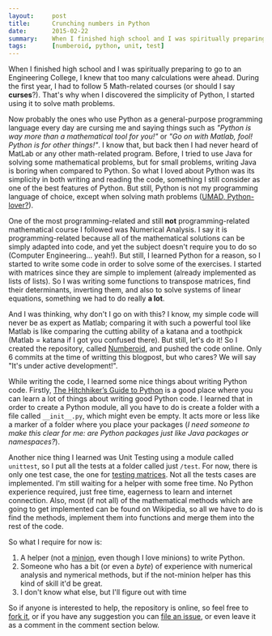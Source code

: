 ```yaml
---
layout:     post
title:      Crunching numbers in Python
date:       2015-02-22
summary:    When I finished high school and I was spiritually preparing to go to an Engineering College, I knew that too many calculations were ahead. During the first year, I had to follow 5 mathematical courses (or should I say curses?). That is when I discovered the simplicity of Python, and using it to solve math problems seemed the simplest thing to do.
tags:       [numberoid, python, unit, test]
---
```


<p>
When I finished high school and I was spiritually preparing to go to an Engineering College, I knew that too many calculations were ahead. During the first year, I had to follow 5 Math-related courses (or should I say <strong>curses</strong>?). That's why when I discovered the simplicity of Python, I started using it to solve math problems.
</p>

Now probably the ones who use Python as a general-purpose programming language every day are cursing me and saying things such as _"Python is way more than a mathematical tool for you!"_ or _"Go on with Matlab, fool! Python is for other things!"_. I know that, but back then I had never heard of MatLab or any other math-related program. Before, I tried to use Java for solving some mathematical problems, but for small problems, writing Java is boring when compared to Python. So what I loved about Python was its simplicity in both writing and reading the code, something I still consider as one of the best features of Python. But still, Python is not my programming language of choice, except when solving math problems (<a href="http://cdn2.cdnme.se/cdn/8-1/2159399/images/2011/u_mad_bro_picture_challenge_3-s469x428-160564-535_161009110.jpg" target="_blank">UMAD, Python-lover?</a>).

One of the most programming-related and still **not** programming-related mathematical course I followed was Numerical Analysis. I say it is programming-related because all of the mathematical solutions can be simply adapted into code, and yet the subject doesn't require you to do so (Computer Engineering... yeah!). But still, I learned Python for a reason, so I started to write some code in order to solve some of the exercises. I started with matrices since they are simple to implement (already implemented as lists of lists). So I was writing some functions to transpose matrices, find their determinants, inverting them, and also to solve systems of linear equations, something we had to do really **a lot**.

And I was thinking, why don't I go on with this? I know, my simple code will never be as expert as Matlab; comparing it with such a powerful tool like Matlab is like comparing the cutting ability of a katana and a toothpick (Matlab = katana if I got you confused there). But still, let's do it! So I created the repository, called <a href="https://github.com/aziflaj/numberoid/" target="_blank">Numberoid</a>, and pushed the code online. Only 6 commits at the time of writting this blogpost, but who cares? We will say "It's under active development!".

While writing the code, I learned some nice things about writing Python code. Firstly, <a href="http://docs.python-guide.org/en/latest/" target="_blank">The Hitchhiker’s Guide to Python</a> is a good place where you can learn a lot of things about writing good Python code. I learned that in order to create a Python module, all you have to do is create a folder with a file called `__init__.py`, which might even be empty. It acts more or less like a marker of a folder where you place your packages (_I need someone to make this clear for me: are Python packages just like Java packages or namespaces?_).

Another nice thing I learned was Unit Testing using a module called `unittest`, so I put all the tests at a folder called just `/test`. For now, there is only one test case, the one for <a href="https://github.com/aziflaj/numberoid/blob/master/test/testmatrix.py" target="_blank">testing matrices<a/>. Not all the tests cases are implemented. I'm still waiting for a helper with some free time. No Python experience required, just free time, eagerness to learn and internet connection. Also, most (if not all) of the mathematical methods which are going to get implemented can be found on Wikipedia, so all we have to do is find the methods, implement them into functions and merge them into the rest of the code. 

So what I require for now is:
<ol>

<li>A helper (not a <a href="https://s-media-cache-ak0.pinimg.com/736x/94/6c/c7/946cc7383075dc6f3e645a5e27b0d794.jpg" target="_blank">minion</a>, even though I love minions) to write Python.</li>

<li>Someone who has a bit (or even a <i>byte</i>) of experience with numerical analysis and nymerical methods, but if the not-minion helper has this kind of skill it'd be great.</li>

<li>I don't know what else, but I'll figure out with time</li>

</ol>

So if anyone is interested to help, the repository is online, so feel free to <a href="https://github.com/aziflaj/numberoid/fork" target="_blank">fork it</a>, or if you have any suggestion you can <a href="https://github.com/aziflaj/numberoid/issues" target="_blank">file an issue</a>, or even leave it as a comment in the comment section below.
